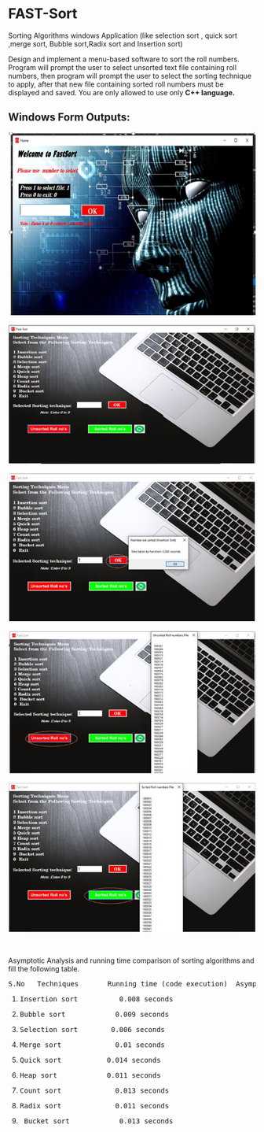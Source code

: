 # FAST-Sort
Sorting Algorithms windows Application (like selection sort , quick sort ,merge sort, Bubble sort,Radix sort and Insertion sort) 

Design and implement a menu-based software to sort the roll numbers. Program will prompt the user to select unsorted text file containing roll numbers, then program will prompt the user to select the sorting technique to apply, after that new file containing sorted roll numbers must be displayed and saved. You are only allowed to use only **C++ language.** 



## Windows Form Outputs:

![GitHub Logo](Capture1.JPG)


![GitHub Logo](Capture2.JPG)


![GitHub Logo](Capture3.JPG)


![GitHub Logo](Capture4.JPG)


![GitHub Logo](Capture5.JPG)

</br>



Asymptotic Analysis and running time comparison of sorting algorithms and fill the following table.


<pre>S.No	Techniques	     Running time (code execution)	Asymptotic Time (Worst)</pre>

1.   <pre>Insertion sort	      0.008 seconds	                     O(N2)</pre>

1.   <pre>Bubble sort	         0.009 seconds	                     O(N2)</pre>

1.   <pre>Selection sort        0.006 seconds	                     O(N2)</pre>

1.	 <pre>Merge sort	         0.01 seconds	                       O(N log N)</pre>

1.	 <pre>Quick sort           0.014 seconds	                     O(N2)</pre>

1.	 <pre>Heap sort	           0.011 seconds	                     O(N log N)</pre>

1.	 <pre>Count sort	         0.013 seconds	                     O(N + k)</pre>

1.	 <pre>Radix sort	         0.011 seconds	                     O(N k)</pre>

1.	<pre> Bucket sort	         0.013 seconds	                     O(N2)</pre>



